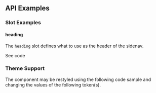 <!-- AURO-GENERATED-CONTENT:START (FILE:src=../docs/api.md) -->
<!-- AURO-GENERATED-CONTENT:END -->

## API Examples

### Slot Examples

#### heading

The `heading` slot defines what to use as the header of the sidenav.

<div class="exampleWrapper">
  <!-- AURO-GENERATED-CONTENT:START (FILE:src=../apiExamples/heading.html) -->
  <!-- AURO-GENERATED-CONTENT:END -->
</div>
<auro-accordion alignRight>
  <span slot="trigger">See code</span>

<!-- AURO-GENERATED-CONTENT:START (CODE:src=../apiExamples/heading.html) -->
<!-- AURO-GENERATED-CONTENT:END -->

</auro-accordion>

### Theme Support

The component may be restyled using the following code sample and changing the values of the following token(s).

<!-- AURO-GENERATED-CONTENT:START (CODE:src=../src/styles/tokens.scss) -->
<!-- AURO-GENERATED-CONTENT:END -->
